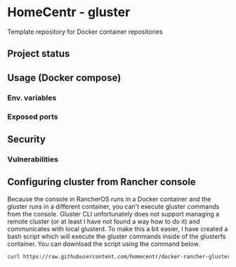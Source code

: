 # HomeCentr - gluster
Template repository for Docker container repositories

## Project status

## Usage (Docker compose)

### Env. variables
### Exposed ports

## Security

### Vulnerabilities

## Configuring cluster from Rancher console
Because the console in RancherOS runs in a Docker container and the gluster runs in a different container, you can't execute gluster commands from the console. Gluster CLI unfortunately does not support managing a remote cluster (or at least I have not found a way how to do it) and communicates with local glusterd. To make this a bit easier, I have created a bash script which will execute the gluster commands inside of the glusterfs container. You can download the script using the command below.

```bash
curl https://raw.githubusercontent.com/homecentr/docker-rancher-gluster/master/gluster.sh --output /usr/sbin/gluster && chmod a+x /usr/sbin/gluster
```